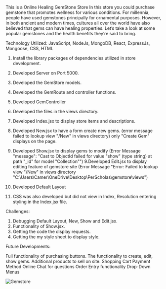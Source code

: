 This is a Online Healing GemStone Store
In this store you could purchase gemstone that promotes wellness for various conditions.
For millennia, people have used gemstones principally for ornamental purposes. However, in both ancient and modern times, cultures all over the world have also believed that gems can have healing properties. Let’s take a look at some popular gemstones and the health benefits they’re said to bring.


Technology Utilized:
JavaScript, NodeJs, MongoDB, React, ExpressJs, Mongoose, CSS, HTML




1. Install the library packages of dependencies utilized in store development.
2. Developed Server on Port 5000.
2. Developed the GemStore models.
3. Developed the GemRoute and controller functions.
4. Developed GemController
5. Developed the files in the views directory.
6. Developed Index.jsx to display store items and descriptions.
7. Developed New.jsx to have a form create new gems. (error message failed to lookup view "/New" in views directory) only "Create Gem" displays on the page.
8. Developed Show.jsx to display gems to modify (Error Message "message": "Cast to ObjectId failed for value \"show\" (type string) at path \"_id\" for model \"Collection\"")
9.Developed Edit.jsx to display editing feature of gemstore site (Error Message "Error: Failed to lookup view "/New" in views directory "C:\Users\Camer\OneDrive\Desktop\PerScholas\gemstore\views")

10. Developed Default Layout
11. CSS was also developed but did not view in Index, Resolution entering styling in the Index.jsx file.

Challenges:

1. Debugging Default Layout, New, Show and Edit.jsx.
2. Functionality of Show.jsx.
3. Getting the code the display requests.
4. Getting the my  style sheet to display style.

Future Developments:

Full functionality of purchasing buttons.
The functionality to create, edit, show gems.
Additional products to sell on site.
Shopping Cart
Payment Method
Online Chat for questions
Order Entry functionality
Drop-Down Menus


![Gemstore](https://user-images.githubusercontent.com/110206975/194207978-dd4ff5bd-a5d6-46ba-a59f-48e67b50297c.jpg)
